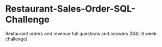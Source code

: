 # Restaurant-Sales-Order-SQL-Challenge
Restaurant orders and revenue full questions and answers (SQL 8 week challenge)
